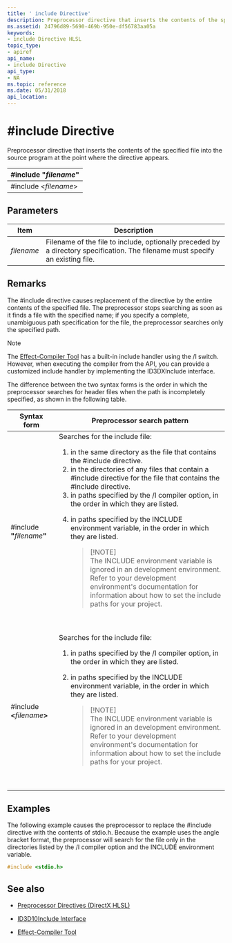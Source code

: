 ```yaml
---
title: ' include Directive'
description: Preprocessor directive that inserts the contents of the specified file into the source program at the point where the directive appears.
ms.assetid: 24796d89-5690-469b-950e-df56783aa05a
keywords:
- include Directive HLSL
topic_type:
- apiref
api_name:
- include Directive
api_type:
- NA
ms.topic: reference
ms.date: 05/31/2018
api_location: 
---
```


# \#include Directive

Preprocessor directive that inserts the contents of the specified file into the source program at the point where the directive appears.


| \#include "*filename*"       |
|------------------------------|
| \#include <*filename*> |

## Parameters

| Item | Description |
|------|-------------|
| *filename* | Filename of the file to include, optionally preceded by a directory specification. The filename must specify an existing file. |

## Remarks

The \#include directive causes replacement of the directive by the entire contents of the specified file. The preprocessor stops searching as soon as it finds a file with the specified name; if you specify a complete, unambiguous path specification for the file, the preprocessor searches only the specified path.

> [!NOTE]
> The [Effect-Compiler Tool](/windows/desktop/direct3dtools/fxc) has a built-in include handler using the /I switch. However, when executing the compiler from the API, you can provide a customized include handler by implementing the ID3DXInclude interface.

The difference between the two syntax forms is the order in which the preprocessor searches for header files when the path is incompletely specified, as shown in the following table.

<table>
<colgroup>
<col  />
<col  />
</colgroup>
<thead>
<tr class="header">
<th>Syntax form</th>
<th>Preprocessor search pattern</th>
</tr>
</thead>
<tbody>
<tr class="odd">
<td>#include <b>&quot;</b><em>filename</em><b>&quot;</b></td>
<td>Searches for the include file:
<ol>
<li>in the same directory as the file that contains the #include directive.</li>
<li>in the directories of any files that contain a #include directive for the file that contains the #include directive.</li>
<li>in paths specified by the /I compiler option, in the order in which they are listed.</li>
<li><p>in paths specified by the INCLUDE environment variable, in the order in which they are listed.</p>
<blockquote>
[!NOTE]<br />
The INCLUDE environment variable is ignored in an development environment. Refer to your development environment's documentation for information about how to set the include paths for your project.
</blockquote>
<p><br/></p></li>
</ol></td>
</tr>
<tr class="even">
<td>#include <b><</b><em>filename</em><b>></b></td>
<td>Searches for the include file:
<ol>
<li>in paths specified by the /I compiler option, in the order in which they are listed.</li>
<li><p>in paths specified by the INCLUDE environment variable, in the order in which they are listed.</p>
<blockquote>
[!NOTE]<br />
The INCLUDE environment variable is ignored in an development environment. Refer to your development environment's documentation for information about how to set the include paths for your project.
</blockquote>
<p><br/></p></li>
</ol></td>
</tr>
</tbody>
</table>

## Examples

The following example causes the preprocessor to replace the \#include directive with the contents of stdio.h. Because the example uses the angle bracket format, the preprocessor will search for the file only in the directories listed by the /I compiler option and the INCLUDE environment variable.

```cpp
#include <stdio.h>
```

## See also

- [Preprocessor Directives (DirectX HLSL)](dx-graphics-hlsl-appendix-preprocessor.md)

- [ID3D10Include Interface](/previous-versions/windows/desktop/legacy/bb173775(v=vs.85))

- [Effect-Compiler Tool](/windows/desktop/direct3dtools/fxc)
